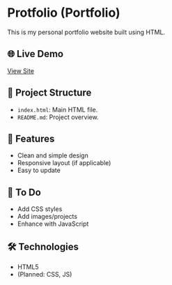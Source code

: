 # Protfolio (Portfolio)

This is my personal portfolio website built using HTML.

## 🌐 Live Demo
[View Site](https://tanigadapapavan.github.io/protofilo/)

## 📁 Project Structure

- `index.html`: Main HTML file.
- `README.md`: Project overview.

## 🚀 Features

- Clean and simple design
- Responsive layout (if applicable)
- Easy to update

## 📌 To Do

- Add CSS styles
- Add images/projects
- Enhance with JavaScript

## 🛠️ Technologies

- HTML5
- (Planned: CSS, JS)

